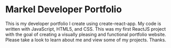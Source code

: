 # Markel Developer Portfolio
This is my developer portfolio I create using create-react-app. My code is written with JavaScript, HTML5, and CSS. This was my first ReactJS project with the goal of creating a visually pleasing and functional portfolio website. Please take a look to learn about me and view some of my projects. Thanks. 
